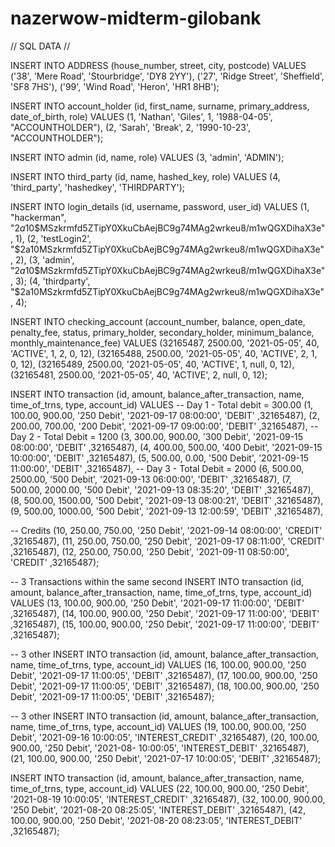 # nazerwow-midterm-gilobank


// SQL DATA // 

INSERT INTO ADDRESS (house_number, street, city, postcode) VALUES
('38', 'Mere Road', 'Stourbridge', 'DY8 2YY'),
('27', 'Ridge Street', 'Sheffield', 'SF8 7HS'),
('99', 'Wind Road', 'Heron', 'HR1 8HB');

INSERT INTO account_holder (id, first_name, surname, primary_address, date_of_birth, role) VALUES
(1, 'Nathan', 'Giles', 1, '1988-04-05', "ACCOUNTHOLDER"),
(2, 'Sarah', 'Break', 2, '1990-10-23', "ACCOUNTHOLDER");

INSERT INTO admin (id, name, role) VALUES
(3, 'admin', 'ADMIN');

INSERT INTO third_party (id, name, hashed_key, role) VALUES
(4, 'third_party', 'hashedkey', 'THIRDPARTY');

INSERT INTO login_details (id, username, password, user_id) VALUES
(1, "hackerman", "$2a$10$MSzkrmfd5ZTipY0XkuCbAejBC9g74MAg2wrkeu8/m1wQGXDihaX3e", 1),
(2, 'testLogin2', "$2a$10$MSzkrmfd5ZTipY0XkuCbAejBC9g74MAg2wrkeu8/m1wQGXDihaX3e", 2),
(3, 'admin', "$2a$10$MSzkrmfd5ZTipY0XkuCbAejBC9g74MAg2wrkeu8/m1wQGXDihaX3e", 3);
(4, 'thirdparty', "$2a$10$MSzkrmfd5ZTipY0XkuCbAejBC9g74MAg2wrkeu8/m1wQGXDihaX3e", 4);

INSERT INTO checking_account (account_number, balance, open_date, penalty_fee, status, primary_holder, secondary_holder, minimum_balance, monthly_maintenance_fee) VALUES
(32165487, 2500.00, '2021-05-05', 40, 'ACTIVE', 1, 2, 0, 12),
(32165488, 2500.00, '2021-05-05', 40, 'ACTIVE', 2, 1, 0, 12),
(32165489, 2500.00, '2021-05-05', 40, 'ACTIVE', 1, null, 0, 12),
(32165481, 2500.00, '2021-05-05', 40, 'ACTIVE', 2, null, 0, 12);

INSERT INTO transaction (id, amount, balance_after_transaction, name, time_of_trns, type, account_id) VALUES
-- Day 1 - Total debit = 300.00
(1, 100.00, 900.00, '250 Debit', '2021-09-17 08:00:00', 'DEBIT' ,32165487),
(2, 200.00, 700.00, '200 Debit', '2021-09-17 09:00:00', 'DEBIT' ,32165487),
-- Day 2 - Total Debit = 1200
(3, 300.00, 900.00, '300 Debit', '2021-09-15 08:00:00', 'DEBIT' ,32165487),
(4, 400.00, 500.00, '400 Debit', '2021-09-15 10:00:00', 'DEBIT' ,32165487),
(5, 500.00, 0.00, '500 Debit', '2021-09-15 11:00:00', 'DEBIT' ,32165487),
-- Day 3 - Total Debit = 2000
(6, 500.00, 2500.00, '500 Debit', '2021-09-13 06:00:00', 'DEBIT' ,32165487),
(7, 500.00, 2000.00, '500 Debit', '2021-09-13 08:35:20', 'DEBIT' ,32165487),
(8, 500.00, 1500.00, '500 Debit', '2021-09-13 08:00:21', 'DEBIT' ,32165487),
(9, 500.00, 1000.00, '500 Debit', '2021-09-13 12:00:59', 'DEBIT' ,32165487),

-- Credits
(10, 250.00, 750.00, '250 Debit', '2021-09-14 08:00:00', 'CREDIT' ,32165487),
(11, 250.00, 750.00, '250 Debit', '2021-09-17 08:11:00', 'CREDIT' ,32165487),
(12, 250.00, 750.00, '250 Debit', '2021-09-11 08:50:00', 'CREDIT' ,32165487);

-- 3 Transactions within the same second
INSERT INTO transaction (id, amount, balance_after_transaction, name, time_of_trns, type, account_id) VALUES
(13, 100.00, 900.00, '250 Debit', '2021-09-17 11:00:00', 'DEBIT' ,32165487),
(14, 100.00, 900.00, '250 Debit', '2021-09-17 11:00:00', 'DEBIT' ,32165487),
(15, 100.00, 900.00, '250 Debit', '2021-09-17 11:00:00', 'DEBIT' ,32165487);

-- 3 other
INSERT INTO transaction (id, amount, balance_after_transaction, name, time_of_trns, type, account_id) VALUES
(16, 100.00, 900.00, '250 Debit', '2021-09-17 11:00:05', 'DEBIT' ,32165487),
(17, 100.00, 900.00, '250 Debit', '2021-09-17 11:00:05', 'DEBIT' ,32165487),
(18, 100.00, 900.00, '250 Debit', '2021-09-17 11:00:05', 'DEBIT' ,32165487);

-- 3 other
INSERT INTO transaction (id, amount, balance_after_transaction, name, time_of_trns, type, account_id) VALUES
(19, 100.00, 900.00, '250 Debit', '2021-09-16 10:00:05', 'INTEREST_CREDIT' ,32165487),
(20, 100.00, 900.00, '250 Debit', '2021-08- 10:00:05', 'INTEREST_DEBIT' ,32165487),
(21, 100.00, 900.00, '250 Debit', '2021-07-17 10:00:05', 'DEBIT' ,32165487);

INSERT INTO transaction (id, amount, balance_after_transaction, name, time_of_trns, type, account_id) VALUES
(22, 100.00, 900.00, '250 Debit', '2021-08-19 10:00:05', 'INTEREST_CREDIT' ,32165487),
(32, 100.00, 900.00, '250 Debit', '2021-08-20 08:25:05', 'INTEREST_DEBIT' ,32165487),
(42, 100.00, 900.00, '250 Debit', '2021-08-20 08:23:05', 'INTEREST_DEBIT' ,32165487);

